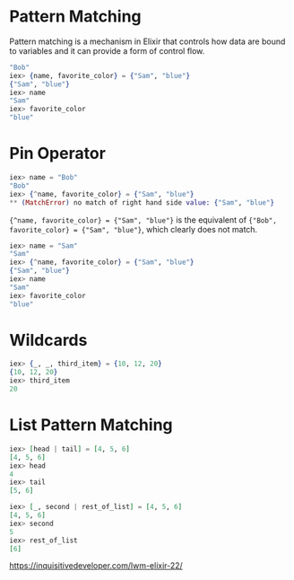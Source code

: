 ﻿
<h1>Pattern Matching</h1>

Pattern matching is a mechanism in Elixir that controls how data are bound to variables and it can provide a form of control flow.
```elixir
"Bob"
iex> {name, favorite_color} = {"Sam", "blue"}
{"Sam", "blue"}
iex> name
"Sam"
iex> favorite_color
"blue"
```
# Pin Operator

```elixir
iex> name = "Bob"
"Bob"
iex> {^name, favorite_color} = {"Sam", "blue"}
** (MatchError) no match of right hand side value: {"Sam", "blue"}
```
`{^name, favorite_color} = {"Sam", "blue"}` is the equivalent of `{"Bob", favorite_color} = {"Sam", "blue"}`, which clearly does not match.

```elixir
iex> name = "Sam"
"Sam"
iex> {^name, favorite_color} = {"Sam", "blue"}
{"Sam", "blue"}
iex> name
"Sam"
iex> favorite_color
"blue"
```
# Wildcards
```elixir
iex> {_, _, third_item} = {10, 12, 20}
{10, 12, 20}
iex> third_item
20
```
# List Pattern Matching
```elixir
iex> [head | tail] = [4, 5, 6]
[4, 5, 6]
iex> head
4
iex> tail
[5, 6]
```
```elixir
iex> [_, second | rest_of_list] = [4, 5, 6]
[4, 5, 6]
iex> second
5
iex> rest_of_list
[6]
```

https://inquisitivedeveloper.com/lwm-elixir-22/
